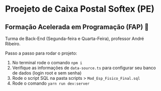 # Proejeto de Caixa Postal Softex (PE)
## Formação Acelerada em Programação (FAP) :rocket:

Turma de Back-End (Segunda-feira e Quarta-Feira), professor André Ribeiro. 

Passo a passo para rodar o projeto:

1. No terminal rode o comando `npm i`
2. Verifique as informações de `data-source.ts` para configurar seu banco de dados (login root e sem senha)
3. Rode o script SQL na pasta scripts > `Mod_Esp_Fisico_Final.sql`
4. Rode o comando `yarn run dev:server`